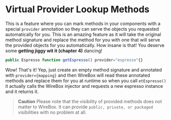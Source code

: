 # Virtual Provider Lookup Methods

This is a feature where you can mark methods in your components with a special `provider` annotation so they can serve the objects you requested automatically for you. This is an amazing feature as it will take the original method signature and replace the method for you with one that will serve the provided objects for you automatically. How insane is that! You deserve some **getting jiggy wit it \(chapter 4\)** dancing!

```javascript
public Espresso function getEspresso() provider="espresso"{}
```

Wow! That's it! Yep, just create an empty method signature and annotated with `provider={mapping}` and then WireBox will read these annotated methods and replace them for you at runtime so when you call `etEspresso()` it actually calls the WireBox injector and requests a new espresso instance and it returns it.

> **Caution** Please note that the visibility of provided methods does not matter to WireBox. It can provide `public, private, or packaged` visibilities with no problem at all.

